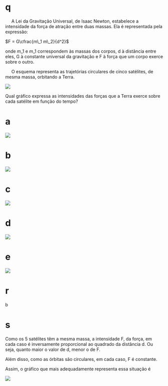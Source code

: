 # q
     A Lei da Gravitação Universal, de Isaac Newton, estabelece a intensidade da força de atração entre duas massas. Ela é representada pela expressão:

$F = G\cfrac{m\_1 m\_2}{d^2}$

onde $m\_1$ e $m\_1$ correspondem às massas dos corpos, d à distância entre eles, G à constante universal da gravitação e F à força que um corpo exerce sobre o outro.

     O esquema representa as trajetórias circulares de cinco satélites, de mesma massa, orbitando a Terra.

![](https://firebasestorage.googleapis.com/v0/b/firebase-enemio.appspot.com/o/questoes%2F554%2F7b716d44-8f70-52de-5fc1-3e79e63479ff.png?alt=media\&token=786ee082-a6f6-4164-bb32-3b1861f21d34)

Qual gráfico expressa as intensidades das forças que a Terra exerce sobre cada satélite em função do tempo?

# a
![](https://firebasestorage.googleapis.com/v0/b/firebase-enemio.appspot.com/o/questoes%2F554%2Fc628b17f-deeb-904a-5952-558794aa3be4.png?alt=media\&token=fd160478-44d9-4b05-9002-171bf93734e8)

# b
![](https://firebasestorage.googleapis.com/v0/b/firebase-enemio.appspot.com/o/questoes%2F554%2Fb5387fa3-2f66-2d8a-9829-5930e2b80040.png?alt=media\&token=465fd39a-c954-4bc4-af0b-7a4916e3d000)

# c
![](https://firebasestorage.googleapis.com/v0/b/firebase-enemio.appspot.com/o/questoes%2F554%2Fad01cc18-f891-9faf-b9a2-6f3d08eda7a4.png?alt=media\&token=987cb4c1-ff34-4a32-8ae6-e3df8c7d6c1d)

# d
![](https://firebasestorage.googleapis.com/v0/b/firebase-enemio.appspot.com/o/questoes%2F554%2F23b85027-e113-587f-076c-8d9ee2aa77ac.png?alt=media\&token=e76c88bf-92de-4aaa-a084-c8f774bdad76)

# e
![](https://firebasestorage.googleapis.com/v0/b/firebase-enemio.appspot.com/o/questoes%2F554%2Fc964e142-f95e-e601-2a0f-a0035fc38dcb.png?alt=media\&token=9c84e5e4-9ef0-448d-bed4-f722fcc11748)

# r
b

# s
Como os 5 satélites têm a mesma massa, a intensidade F, da força, em cada caso é inversamente proporcional ao quadrado da distância d. Ou seja, quanto maior o valor de d, menor o de F.

Além disso, como as órbitas são circulares, em cada caso, F é constante.

Assim, o gráfico que mais adequadamente representa essa situação é

![](https://firebasestorage.googleapis.com/v0/b/firebase-enemio.appspot.com/o/questoes%2F554%2F1c48d737-9998-c688-c03e-56f3f0aadd0e.png?alt=media\&token=649b8b98-9fa8-4450-bc8d-354efe09a7b6)
